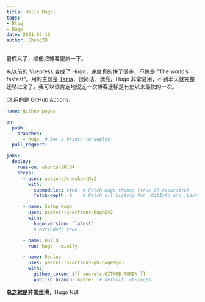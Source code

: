 ```yaml
---
title: Hello Hugo!
tags:
- Blog
- Hugo
date: 2021-07-16
author: ChungZH
---
```


暑假来了，顺便把博客更新一下。

从以前的 Vuepress 变成了 Hugo，速度真的快了很多，不愧是 "The world’s fastest"。用的主题是 [Tania](https://github.com/WingLim/hugo-tania)，很简洁、漂亮。Hugo 非常易用，不到半天就完整迁移过来了。我可以很肯定地说这一次博客迁移是有史以来最快的一次。

CI 用的是 GitHub Actions:

```yaml
name: github pages

on:
  push:
    branches:
      - hugo  # Set a branch to deploy
  pull_request:

jobs:
  deploy:
    runs-on: ubuntu-20.04
    steps:
      - uses: actions/checkout@v2
        with:
          submodules: true  # Fetch Hugo themes (true OR recursive)
          fetch-depth: 0    # Fetch all history for .GitInfo and .Lastmod

      - name: Setup Hugo
        uses: peaceiris/actions-hugo@v2
        with:
          hugo-version: 'latest'
          # extended: true

      - name: Build
        run: hugo --minify

      - name: Deploy
        uses: peaceiris/actions-gh-pages@v3
        with:
          github_token: ${{ secrets.GITHUB_TOKEN }}
          publish_branch: master  # default: gh-pages
```

**总之就是非常丝滑**，Hugo NB!